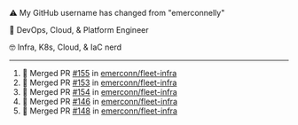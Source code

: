 ⚠️ My GitHub username has changed from "emerconnelly"

💼 DevOps, Cloud, & Platform Engineer

🤓 Infra, K8s, Cloud, & IaC nerd

---

<!--START_SECTION:activity-->
1. 🎉 Merged PR [#155](https://github.com/emerconn/fleet-infra/pull/155) in [emerconn/fleet-infra](https://github.com/emerconn/fleet-infra)
2. 🎉 Merged PR [#153](https://github.com/emerconn/fleet-infra/pull/153) in [emerconn/fleet-infra](https://github.com/emerconn/fleet-infra)
3. 🎉 Merged PR [#154](https://github.com/emerconn/fleet-infra/pull/154) in [emerconn/fleet-infra](https://github.com/emerconn/fleet-infra)
4. 🎉 Merged PR [#146](https://github.com/emerconn/fleet-infra/pull/146) in [emerconn/fleet-infra](https://github.com/emerconn/fleet-infra)
5. 🎉 Merged PR [#148](https://github.com/emerconn/fleet-infra/pull/148) in [emerconn/fleet-infra](https://github.com/emerconn/fleet-infra)
<!--END_SECTION:activity-->

